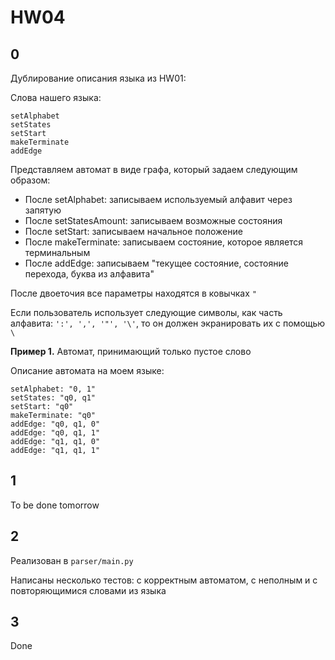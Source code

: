 # HW04

## 0

Дублирование описания языка из HW01:

Слова нашего языка: 

```
setAlphabet
setStates
setStart
makeTerminate
addEdge
```

Представляем автомат в виде графа, который задаем следующим образом:

* После setAlphabet: записываем используемый алфавит через запятую
* После setStatesAmount: записываем возможные состояния
* После setStart: записываем начальное положение
* После makeTerminate: записываем состояние, которое является терминальным
* После addEdge: записываем "текущее состояние, состояние перехода, буква из алфавита"

После двоеточия все параметры находятся в ковычках `"`

Если пользователь использует следующие символы, как часть алфавита: `':', ',', '"', '\'`, то он должен экранировать их с помощью `\`

**Пример 1.** Автомат, принимающий только пустое слово

Описание автомата на моем языке:

```
setAlphabet: "0, 1"
setStates: "q0, q1"
setStart: "q0"
makeTerminate: "q0"
addEdge: "q0, q1, 0"
addEdge: "q0, q1, 1"
addEdge: "q1, q1, 0"
addEdge: "q1, q1, 1"
```

## 1

To be done tomorrow


## 2

Реализован в `parser/main.py`

Написаны несколько тестов: с корректным автоматом, с неполным и с повторяющимися словами из языка

## 3

Done
